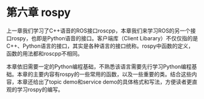 # 第六章 rospy
上一章我们学习了C++语音的ROS接口roscpp，本章我们来学习ROS的另一个接口rospy，也即是Python语音的接口。客户端库（Client Libarary）不仅仅指的是C++、Python语言的接口，其实是各种语言的接口统称。rospy中函数的定义，函数的用法都和roscpp不相同。


本章依旧需要一定的Python编程基础，不熟悉该语言需要先行学习Python编程基础。本章的主要内容有rospy的一些常用的函数，以及一些重要的类。结合这些内容，本章还给出了topic demo和service demo的具体格式和写法，方便读者更直观的学习rospy的编写。